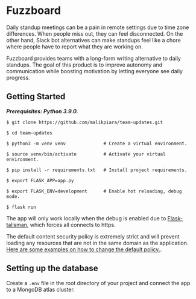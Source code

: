 # Fuzzboard

Daily standup meetings can be a pain in remote settings due to time zone differences. When people miss out, they can feel disconnected. On the other hand, Slack bot alternatives can make standups feel like a chore where people have to report what they are working on.

Fuzzboard provides teams with a long-form writing alternative to daily standups. The goal of this product is to improve autonomy and communication while boosting motivation by letting everyone see daily progress.

## Getting Started

**_Prerequisites: Python 3.9.0._**

```shell script
$ git clone https://github.com/malikpiara/team-updates.git

$ cd team-updates

$ python3 -m venv venv              # Create a virtual environment.

$ source venv/bin/activate          # Activate your virtual environment.

$ pip install -r requirements.txt   # Install project requirements.

$ export FLASK_APP=app.py

$ export FLASK_ENV=development      # Enable hot reloading, debug mode.

$ flask run
```

The app will only work locally when the debug is enabled due to [Flask-talisman](https://github.com/GoogleCloudPlatform/flask-talisman), which forces all connects to https.

The default content security policy is extremely strict and will prevent loading any resources that are not in the same domain as the application. [Here are some examples on how to change the default policy.](https://github.com/GoogleCloudPlatform/flask-talisman#content-security-policy).

## Setting up the database

Create a `.env` file in the root directory of your project and connect the app to a MongoDB atlas cluster.
